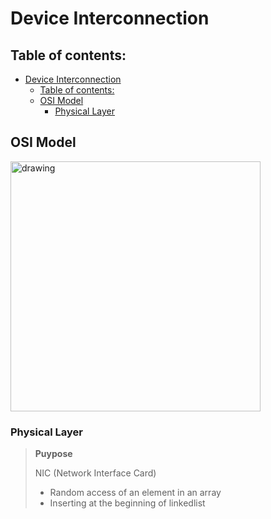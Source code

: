 # Device Interconnection

## Table of contents:

- [Device Interconnection](#device-interconnection)
  - [Table of contents:](#table-of-contents)
  - [OSI Model](#osi-model)
    - [Physical Layer](#physical-layer)

<!--------------------------Time Complexity------------------------->

<a id="com"></a>

## OSI Model

<img src="https://cf-assets.www.cloudflare.com/slt3lc6tev37/6ZH2Etm3LlFHTgmkjLmkxp/59ff240fb3ebdc7794ffaa6e1d69b7c2/osi_model_7_layers.png" alt="drawing" width="400"/>

### Physical Layer

<blockquote>

<b>Puypose</b>

NIC (Network Interface Card)

- Random access of an element in an array
- Inserting at the beginning of linkedlist

</blockquote>
